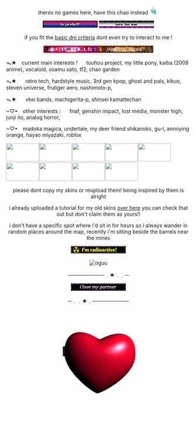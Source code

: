 <p align="center">theres no games here, have this chao instead <img src="https://github.com/freetouhougamesdotcom/freetouhougamesdotcom/blob/main/tinychao.gif?raw=true" width="25" 
     height="25"alt="chaoo"></p>

<p align="center">
  <img src="https://github.com/freetouhougamesdotcom/freetouhougamesdotcom/blob/main/bipride.gif?raw=true" alt="hellyea">
     <img src="https://github.com/freetouhougamesdotcom/freetouhougamesdotcom/blob/main/sexbeew.gif?raw=true" alt="hekyea">
</p>

<p align="center">if you fit the <a href="https://basic-dni.crd.co">basic dni criteria</a> dont even try to interact to me !</p>

<p align="center">
  <img src="https://github.com/freetouhougamesdotcom/freetouhougamesdotcom/blob/main/lunaticredeyes.gif?raw=true" alt="bnuuypower"><img src="https://github.com/freetouhougamesdotcom/freetouhougamesdotcom/blob/main/mokoublinkie.gif?raw=true" alt="imadethismyselfgrr">
</p>

ᯓ★⠀ current main interests !⠀⠀  touhou project, my little pony, kaiba (2008 anime), vocaloid, osamu sato, tf2, chao garden

ᯓ★⠀⠀ retro tech, hardstyle music, 3rd gen kpop, ghost and pals, kikuo, steven universe, frutiger aero, nashimoto-p,

ᯓ★⠀⠀ vkei bands, machigerita-p, shinsei kamattechan

 ~♡•⠀ other interests :⠀⠀ fnaf, genshin impact, lost media, monster high, junji ito, analog horror, 
 
 ~♡• ⠀madoka magica, undertale, my deer friend shikanoko, gu-l, annoying orange, hayao miyazaki, roblox

 
<img src="https://i.pinimg.com/originals/30/21/9c/30219c1f331be24f73fb923da33889cf.gif" width="90" height="50"/><img src="https://i.pinimg.com/originals/40/b9/a8/40b9a8f02caa8d33d6324ee67edba1c4.gif" width="90" height="50"/><img src="https://i.pinimg.com/originals/3e/58/fe/3e58fe17650c1e99b230c2d95b8eb47a.gif" width="90" height="50"/><img src="https://i.pinimg.com/originals/ac/73/ab/ac73ab7064d3d086ec0016ac384b5506.gif" width="90" height="50"/><img src="https://i.pinimg.com/originals/36/ce/7f/36ce7f19e23442e11fc70ee146f614fc.gif" width="90" height="50"/><img src="https://i.pinimg.com/originals/81/e5/ae/81e5ae572ce15b0e382e9d3bd8376216.gif" width="90" height="50"/><img src="https://i.pinimg.com/originals/34/4f/fb/344ffb65518cdcdc575f7c7d1ed048c8.gif" width="90" height="50"/><img src="https://i.pinimg.com/originals/c7/c4/ab/c7c4ab7c0efb88af11310e8147ca5853.gif" width="90" height="50"/><img src="https://i.pinimg.com/originals/10/8f/b6/108fb6ff296c4bddf35befbd4973d239.gif" width="90" height="50"/>

<p align="center">please dont copy my skins or reupload them! being inspired by them is alright</p>

<p align="center">i already uploaded a tutorial for my old skins <a href="https://youtu.be/R4P4CtNqXOU?si=fnu0txqoI4f3B3W5">over here</a> you can check that out but don't claim them as yours!!</p>

<p align="center">i don't have a specific spot where i'd sit in for hours so i always wander in random places around the map, recently i'm sitting beside the barrels near the mines</p>
     
 <p align="center">
  <img src="https://github.com/freetouhougamesdotcom/freetouhougamesdotcom/blob/main/imradioactive.gif?raw=true" alt="uraniumfever">
</p>

 <p align="center">
  <img src="https://i.redd.it/64xcful87we91.jpg"  width="350" 
     height="400"alt="oguu">
</p>

<p align="center">──────────﹒★﹒﹒─</p>
 <p align="center">
 <img src="https://github.com/freetouhougamesdotcom/freetouhougamesdotcom/blob/main/ilovemypartner.gif?raw=true"alt="uuuu">
 </p>
<p align="center">─﹒﹒★﹒──────────</p>

<p align="center">
  <img src="https://github.com/freetouhougamesdotcom/freetouhougamesdotcom/blob/main/heartlocket.gif?raw=true" alt="moruu">
</p>
